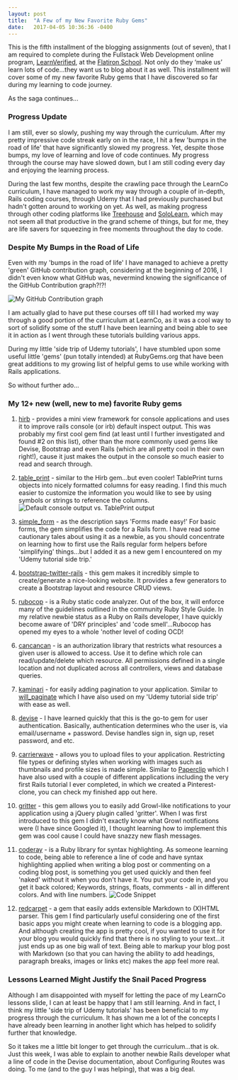 ```yaml
---
layout: post
title:  "A Few of my New Favorite Ruby Gems"
date:   2017-04-05 10:36:36 -0400
---
```



This is the fifth installment of the blogging assignments (out of seven), that I am required to complete during the Fullstack Web Development online program, [LearnVerified](https://learn.co/verified), at the [Flatiron School](http://www.flatironschool.com/). Not only do they ‘make us’ learn lots of code…they want us to blog about it as well. This installment will cover some of my new favorite Ruby gems that I have discovered so far during my learning to code journey.

As the saga continues...

### Progress Update

I am still, ever so slowly, pushing my way through the curriculum. After my pretty impressive code streak early on in the race, I hit a few 'bumps in the road of life' that have significantly slowed my progress. Yet, despite those bumps, my love of learning and love of code continues. My progress through the course may have slowed down, but I am still coding every day and enjoying the learning process.

During the last few months, despite the crawling pace through the LearnCo curriculum, I have managed to work my way through a couple of in-depth, Rails coding courses, through Udemy that I had previously purchased but hadn't gotten around to working on yet. As well, as making progress through other coding platforms like [Treehouse](https://www.teamtreehouse.com) and [SoloLearn](https://www.sololearn.com/), which may not seem all that productive in the grand scheme of things, but for me, they are life savers for squeezing in free moments throughout the day to code.

### Despite My Bumps in the Road of Life

Even with my 'bumps in the road of life' I have managed to achieve a pretty 'green' GitHub contribution graph, considering at the beginning of 2016, I didn't even know what GitHub was, nevermind knowing the significance of the GitHub Contribution graph?!?!

![My GitHub Contribution graph](http://i.imgur.com/CBpGttQ.jpg)

I am actually glad to have put these courses off till I had worked my way through a good portion of the curriculum at LearnCo, as it was a cool way to sort of solidify some of the stuff I have been learning and being able to see it in action as I went through these tutorials building various apps.

During my little 'side trip of Udemy tutorials', I have stumbled upon some useful little 'gems' (pun totally intended) at RubyGems.org that have been great additions to my growing list of helpful gems to use while working with Rails applications.

So without further ado...

### My 12+ new (well, new to me) favorite Ruby gems

1. [hirb](https://rubygems.org/gems/hirb/versions/0.7.3) - provides a mini view framework for console applications and uses it to improve rails console (or irb) default inspect output. This was probably my first cool gem find (at least until I further investigated and found #2 on this list), other than the more commonly used gems like Devise, Bootstrap and even Rails (which are all pretty cool in their own right!), cause it just makes the output in the console so much easier to read and search through.
2. [table_print](https://rubygems.org/gems/table_print) - similar to the Hirb gem...but even cooler! TablePrint turns objects into nicely formatted columns for easy reading. I find this much easier to customize the information you would like to see by using symbols or strings to reference the columns.
![Default console output vs. TablePrint output](http://i.imgur.com/bVKrklX.jpg)

3. [simple_form](https://rubygems.org/gems/simple_form) - as the description says 'Forms made easy!' For basic forms, the gem simplifies the code for a Rails form. I have read some cautionary tales about using it as a newbie, as you should concentrate on learning how to first use the Rails regular form helpers before 'simplifying' things...but I added it as a new gem I encountered on my 'Udemy tutorial side trip.'
4. [bootstrap-twitter-rails]() - this gem makes it incredibly simple to create/generate a nice-looking website. It provides a few generators to create a Bootstrap layout and resource CRUD views.
5. [rubocop](https://rubygems.org/gems/rubocop) - is a Ruby static code analyzer. Out of the box, it will enforce many of the guidelines outlined in the community Ruby Style Guide. In my relative newbie status as a Ruby on Rails developer, I have quickly become aware of 'DRY principles' and 'code smell'...Rubocop has opened my eyes to a whole 'nother level of coding OCD!
6. [cancancan](https://rubygems.org/gems/cancancan) - is an authorization library that restricts what resources a given user is allowed to access. Use it to define which role can read/update/delete which resource. All permissions defined in a single location and not duplicated across all controllers, views and database queries.
7. [kaminari](https://rubygems.org/gems/kaminari) - for easily adding pagination to your application. Similar to [will_paginate](https://rubygems.org/gems/will_paginate) which I have also used on my 'Udemy tutorial side trip' with ease as well.
8. [devise](https://rubygems.org/gems/devise) - I have learned quickly that this is the go-to gem for user authentication. Basically, authentication determines who the user is, via email/username + password. Devise handles sign in, sign up, reset password, and etc.
9. [carrierwave](https://rubygems.org/gems/carrierwave) - allows you to upload files to your application. Restricting file types or defining styles when working with images such as thumbnails and profile sizes is made simple. Similar to [Paperclip](https://rubygems.org/gems/paperclip) which I have also used with a couple of different applications including the very first Rails tutorial I ever completed, in which we created a Pinterest-clone, you can check my finished app out here.
10. [gritter](https://rubygems.org/gems/gritter/versions/1.2.0) - this gem allows you to easily add Growl-like notifications to your application using a jQuery plugin called 'gritter'. When I was first introduced to this gem I didn't exactly know what Growl notifications were (I have since Googled it), I thought learning how to implement this gem was cool cause I could have snazzy new flash messages.
11. [coderay](https://rubygems.org/gems/coderay) - is a Ruby library for syntax highlighting. As someone learning to code, being able to reference a line of code and have syntax highlighting applied when writing a blog post or commenting on a coding blog post, is something you get used quickly and then feel 'naked' without it when you don't have it. You put your code in, and you get it back colored; Keywords, strings, floats, comments - all in different colors. And with line numbers. ![Code Snippet](http://i.imgur.com/O7lOh0T.jpg)
12. [redcarpet](https://rubygems.org/gems/redcarpet) - a gem that easily adds extensible Markdown to (X)HTML parser. This gem I find particularly useful considering one of the first basic apps you might create when learning to code is a blogging app. And although creating the app is pretty cool, if you wanted to use it for your blog you would quickly find that there is no styling to your text...it just ends up as one big wall of text. Being able to markup your blog post with Markdown (so that you can having the ability to add headings, paragraph breaks, images or links etc) makes the app feel more real.

### Lessons Learned Might Justify the Snail Paced Progress

Although I am disappointed with myself for letting the pace of my LearnCo lessons slide, I can at least be happy that I am still learning. And in fact, I think my little 'side trip of Udemy tutorials' has been beneficial to my progress through the curriculum. It has shown me a lot of the concepts I have already been learning in another light which has helped to solidify further that knowledge.

So it takes me a little bit longer to get through the curriculum...that is ok. Just this week, I was able to explain to another newbie Rails developer what a line of code in the Devise documentation, about Configuring Routes was doing. To me (and to the guy I was helping), that was a big deal.






